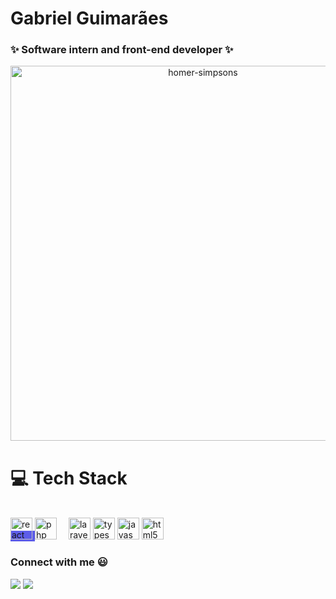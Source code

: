 # Gabriel Guimarães
### ✨ Software intern and front-end developer ✨


<p align="center">
 <img src="https://pngimg.com/uploads/simpsons/simpsons_PNG8.png" alt="homer-simpsons" height="600">
</p>

<h1>💻   Tech Stack</h1>

<div style="display: inline_block"><br>
 <span style="background-color: #5d5de8">
  <img src="https://cdn-media-1.freecodecamp.org/images/1*jnqXL4Q-iW0qxodFDTxyFQ.jpeg" alt="react" height="35" width="35">
 </span>
  <span style="margin-right: 15px">
  <img src="https://upload.wikimedia.org/wikipedia/commons/thumb/2/27/PHP-logo.svg/800px-PHP-logo.svg.png" alt="php" height="35" width="35">
 </span>
 <span>
  <img src="https://upload.wikimedia.org/wikipedia/commons/thumb/9/9a/Laravel.svg/800px-Laravel.svg.png" alt="laravel" height="35" width="35">
 </span>
 <span>
  <img src="https://procoders.tech/wp-content/uploads/2020/11/Typescript_logo_2020.svg" alt="typescript" height="35" width="35">
 </span>
 <span>
  <img src="https://usefulangle.com/img/thumb/javascript.png" alt="javascript" height="35" width="35">
 </span>
 <span>
  <img src="https://logodownload.org/wp-content/uploads/2016/10/html5-logo-9.png" alt="html5" height="35" width="35">
 </span>
</div>

### Connect with me 😃

<div>     
  <a href = "mailto:gabeguimaraes13@gmail.com" target="_blank"><img src="https://img.shields.io/badge/-Gmail-%23333?style=for-the-badge&logo=gmail&logoColor=white"></a>
  <a href="https://www.instagram.com/gabedaltro/" target="_blank"><img src="https://img.shields.io/badge/-instagram-%230077B5?style=for-the-badge&logo=instagram&logoColor=white" target="blank"></a> 
</div>
